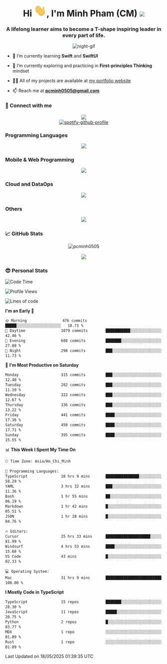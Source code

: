 <h1 align="center">Hi <img src="https://raw.githubusercontent.com/ABSphreak/ABSphreak/master/gifs/Hi.gif" width="40px" />, I'm Minh Pham (CM) <img src="https://media.giphy.com/media/1ynCEtlgMPAeNAqdnu/giphy.gif" width="20px" /> </h1>
<h3 align="center">A lifelong learner aims to become a T-shape inspiring leader in every part of life.</h3>

<p align="center">
  <img src="https://media.giphy.com/media/xUA7bdpLxQhsSQdyog/giphy.gif" alt="night-gif" height="200em"/>
</p>

- 🌱 I’m currently learning **Swift** and **SwiftUI**

- 🔭 I’m currently exploring and practicing in **First-principles Thinking** mindset

- 👨‍💻 All of my projects are available at [my portfolio website](https://pcminh0505.vercel.app/)

- 📫 Reach me at **pcminh0505@gmail.com**


<h3 align="left">🧬 Connect with me</h3>
<p align="center">
<a href="https://linkedin.com/in/pcminh0505" target="blank"><img align="center" src="https://img.shields.io/badge/linkedin-%230077B5.svg?style=for-the-badge&logo=linkedin&logoColor=white" /></a>
<br/>
<a href="https://spotify-github-profile.kittinanx.com/api/view?uid=217d5ndg2rakxarcnspwomj7q&redirect=true">
  <img height="350em" src="https://spotify-github-profile.kittinanx.com/api/view?uid=217d5ndg2rakxarcnspwomj7q&cover_image=true&theme=default&bar_color_cover=true" alt="spotify-github-profile" />
</a>
</p>

<h3 align="left">Programming Languages</h3>
<p align="center">
  <a href="https://skillicons.dev">
    <img src="https://skillicons.dev/icons?i=py,ts,go,rust,java,swift,dart,solidity,cpp" />
  </a>
</p>

<h3 align="left">Mobile & Web Programming</h3>
<p align="center">
  <a href="https://skillicons.dev">
    <img src="https://skillicons.dev/icons?i=react,nextjs,flutter,graphql,fastapi,nodejs,spring,postgres,mongodb" />
  </a>
</p>

<h3 align="left">Cloud and DataOps</h3>
<p align="center">
  <a href="https://skillicons.dev">
     <img src="https://skillicons.dev/icons?i=aws,firebase,gcp,supabase,vercel,docker,kafka,redis,cassandra" />
  </a>
</p>

<h3 align="left">Others</h3>
<p align="center">
  <a href="https://skillicons.dev">
    <img src="https://skillicons.dev/icons?i=apple,anaconda,vscode,figma,postman,notion,obsidian" />
  </a>
</p>

<h3 align="left">📈 GitHub Stats</h3>

<p align="center">
<img height="180em" src="https://github-readme-stats.vercel.app/api?username=pcminh0505&count_private=true&show_icons=true&include_all_commits=true&theme=ayu-mirage&show_icons=true&locale=en" alt="pcminh0505" />
<br/><br/>
<img src="https://github-profile-trophy.vercel.app/?username=pcminh0505&theme=onedark&rank=SECRET,SSS,SS,S,AAA,AA,A&column=3" />
</p>

<h3 align="left">😎 Personal Stats</h3>

<!--START_SECTION:waka-->
![Code Time](http://img.shields.io/badge/Code%20Time-1%2C771%20hrs%2048%20mins-blue)

![Profile Views](http://img.shields.io/badge/Profile%20Views-0-blue)

![Lines of code](https://img.shields.io/badge/From%20Hello%20World%20I%27ve%20Written-20.7%20million%20lines%20of%20code-blue)

**I'm an Early 🐤** 

```text
🌞 Morning                476 commits         █████░░░░░░░░░░░░░░░░░░░░   18.73 % 
🌆 Daytime                1079 commits        ███████████░░░░░░░░░░░░░░   42.46 % 
🌃 Evening                688 commits         ███████░░░░░░░░░░░░░░░░░░   27.08 % 
🌙 Night                  298 commits         ███░░░░░░░░░░░░░░░░░░░░░░   11.73 % 
```
📅 **I'm Most Productive on Saturday** 

```text
Monday                   315 commits         ███░░░░░░░░░░░░░░░░░░░░░░   12.40 % 
Tuesday                  282 commits         ███░░░░░░░░░░░░░░░░░░░░░░   11.10 % 
Wednesday                322 commits         ███░░░░░░░░░░░░░░░░░░░░░░   12.67 % 
Thursday                 336 commits         ███░░░░░░░░░░░░░░░░░░░░░░   13.22 % 
Friday                   441 commits         ████░░░░░░░░░░░░░░░░░░░░░   17.36 % 
Saturday                 450 commits         ████░░░░░░░░░░░░░░░░░░░░░   17.71 % 
Sunday                   395 commits         ████░░░░░░░░░░░░░░░░░░░░░   15.55 % 
```


📊 **This Week I Spent My Time On** 

```text
🕑︎ Time Zone: Asia/Ho_Chi_Minh

💬 Programming Languages: 
TypeScript               18 hrs 9 mins       ███████████████░░░░░░░░░░   58.29 % 
YAML                     3 hrs 32 mins       ███░░░░░░░░░░░░░░░░░░░░░░   11.36 % 
Bash                     1 hr 55 mins        ██░░░░░░░░░░░░░░░░░░░░░░░   06.19 % 
Markdown                 1 hr 42 mins        █░░░░░░░░░░░░░░░░░░░░░░░░   05.51 % 
JSON                     1 hr 28 mins        █░░░░░░░░░░░░░░░░░░░░░░░░   04.76 % 

🔥 Editors: 
Cursor                   25 hrs 33 mins      ████████████████████░░░░░   81.99 % 
Windsurf                 4 hrs 53 mins       ████░░░░░░░░░░░░░░░░░░░░░   15.68 % 
VS Code                  43 mins             █░░░░░░░░░░░░░░░░░░░░░░░░   02.33 % 

💻 Operating System: 
Mac                      31 hrs 9 mins       █████████████████████████   100.00 % 
```

**I Mostly Code in TypeScript** 

```text
TypeScript               15 repos            ███████░░░░░░░░░░░░░░░░░░   28.30 % 
JavaScript               11 repos            █████░░░░░░░░░░░░░░░░░░░░   20.75 % 
Python                   2 repos             █░░░░░░░░░░░░░░░░░░░░░░░░   03.77 % 
MDX                      1 repo              ░░░░░░░░░░░░░░░░░░░░░░░░░   01.89 % 
Rust                     1 repo              ░░░░░░░░░░░░░░░░░░░░░░░░░   01.89 % 
```




 Last Updated on 18/05/2025 01:39:35 UTC
<!--END_SECTION:waka-->

